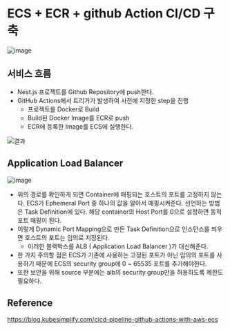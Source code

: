 # ECS + ECR + github Action CI/CD 구축

![image](https://github.com/user-attachments/assets/4eb3080b-73db-4012-9b9b-7fc2c2c0e6b8)

## 서비스 흐름
* Nest.js 프로젝트를 Github Repository에 push한다.
* GitHub Actions에서 트리거가 발생하여 사전에 지정한 step을 진행
  * 프로젝트를 Docker로 Build
  * Build된 Docker Image를 ECR로 push
  * ECR에 등록한 Image를 ECS에 실행한다.
    
![결과](https://github.com/user-attachments/assets/f8157fa5-4637-4190-a9ce-4b093dd002b6)

## Application Load Balancer

![image](https://github.com/user-attachments/assets/b494a365-a1d4-4cd2-b8a6-b28582555d78)

* 위의 경로를 확인하게 되면 Container에 매핑되는 호스트의 포트를 고정하지 않는다. ECS가 Ephemeral Port 중 하나의 값을 알아서 매핑시켜준다. 선언하는 방법은 Task Definition에 있다. 해당 container의 Host Port를 0으로 설정하면 동적 포트 매핑이 된다.
* 이렇게 Dynamic Port Mapping으로 만든 Task Definition으로 인스턴스를 띄우면 호스트의 포트는 임의로 지정된다.
  * 이러한 블랙박스를 ALB ( Application Load Balancer )가 대신해준다.
* 한 가지 주의할 점은 ECS가 기존에 사용하는 고정된 포트가 아닌 임의의 포트를 사용하기 때문에 ECS의 security group에 0 ~ 65535 포트를 추가해야한다.
* 또한 보안을 위해 source 부분에는 alb의 security group만을 허용하도록 제한도 필요하다. 


## Reference
https://blog.kubesimplify.com/cicd-pipeline-github-actions-with-aws-ecs
